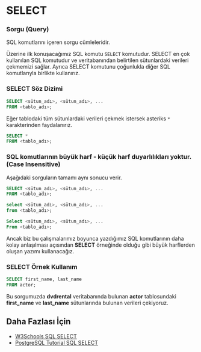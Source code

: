 SELECT
======
### Sorgu (Query)
SQL komutlarını içeren sorgu cümleleridir.

Üzerine ilk konuşacağımız SQL komutu `SELECT` komutudur. SELECT en çok kullanılan SQL komutudur ve veritabanından belirtilen sütunlardaki verileri çekmemizi sağlar. Ayrıca 
SELECT komutunu çoğunlukla diğer SQL komutlarıyla birlikte kullanırız. 
### SELECT Söz Dizimi

```SQL
SELECT <sütun_adı>, <sütun_adı>, ...
FROM <tablo_adı>;
```
Eğer tablodaki tüm sütunlardaki verileri çekmek istersek asteriks `*` karakterinden faydalanırız.
```SQL
SELECT *
FROM <tablo_adı>;
```

### SQL komutlarının büyük harf - küçük harf duyarlılıkları yoktur. (Case Insensitive)

Aşağıdaki sorguların tamamı aynı sonucu verir.

```SQL
SELECT <sütun_adı>, <sütun_adı>, ...
FROM <tablo_adı>;

select <sütun_adı>, <sütun_adı>, ...
from <tablo_adı>;

Select <sütun_adı>, <sütun_adı>, ...
From <tablo_adı>;
```

Ancak biz bu çalışmalarımız boyunca yazdığımız SQL komutlarının daha kolay anlaşılması açısından **SELECT** örneğinde olduğu gibi büyük harflerden
oluşan yazımı kullanacağız.

### SELECT Örnek Kullanım

```SQL
SELECT first_name, last_name
FROM actor;
```
Bu sorgumuzda **dvdrental** veritabanında bulunan **actor** tablosundaki **first_name** ve **last_name** sütunlarında bulunan verileri çekiyoruz.

## Daha Fazlası İçin
- [W3Schools SQL SELECT](https://www.w3schools.com/sql/sql_select.asp)
- [PostgreSQL Tutorial SQL SELECT](https://www.postgresqltutorial.com/postgresql-select/)



